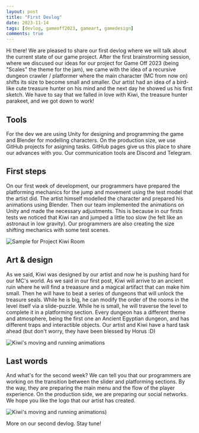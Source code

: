 ```yaml
---
layout: post
title: "First Devlog"
date: 2023-11-14
tags: [devlog, gameoff2023, gameart, gamedesign]
comments: true
---
```


Hi there! We are pleased to share our first devlog where we will talk about the current state of our game project. 
After the first brainstrorming session, where we discused our ideas for our project for Game Off 2023 (being "Scales" the theme for the jam), we came with the idea of a recursive dungeon crawler / platformer 
where the main character (MC from now on) shifts its size to become small and smaller. Our artist had an idea of a bird-like cute treasure hunter on his mind and the next day he showed us his first sketch. 
We have to say that we falled in love with Kiwi, the treasure hunter parakeet, and we got down to work!

## Tools

For the dev we are using Unity for designing and programming the game and Blender for modelling characters. On the production size, we use GitHub projects for asigning tasks. GitHub pages give us this place to share our advances with you. Our communication tools are Discord and Telegram.

## First steps

On our first week of development, our programmers have prepared the platforming mechanics for the jump and movement using the test model that the artist did. 
The artist himself modelled the character and prepared his animations using Blender. Then our team implemented the animations on Unity and made the necessary adjustments. 
This is because in our firsts tests we noticed that Kiwi ran and jumped a little too slow (he felt like an astronaut in low gravity). 
Our programmers are also creating the size shifting mechanics with some test scenes.

![Sample for Project Kiwi Room](https://ies-rafael-alberti.github.io/gameoff2023/assets/img/kiwi_sample.png)

## Art & design

As we said, Kiwi was designed by our artist and now he is pushing hard for our MC's world. As we said in our first post, Kiwi will arrive to an ancient ruin where he will find a treaasure and a magical artifact
that can make him small. Then he will have to beat a series of dungeons that will unlock the treasure seals. While he is big, he can modify the order of the rooms in the level itself via a slide-puzzle. 
While he is small, he will traverse the level to complete it in a platforming section. Every dungeon has a different theme and atmosphere, being the first one an Ancient Egyptian dungeon, and has different traps and interactible objects.
Our artist and Kiwi have a hard task ahead (but don't worry, they have been blessed by Horus :D)

![Kiwi's moving and running animations](https://ies-rafael-alberti.github.io/gameoff2023/assets/img/kiwi_sample.png)

## Last words

And what's for the second week? We can tell you that our programmers are working on the transition between the slider and platforming sections. By the way, they are preparing the main menu and the flow of the player experience. On the production side, we are preparing our social networks. We hope you like the logo that our artist has created.

![Kiwi's moving and running animations](https://ies-rafael-alberti.github.io/gameoff2023/assets/img/cryptidgrove_logo.png))

More on our second devlog. Stay tune!
